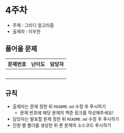 # 4주차

- 주제 : 그리디 알고리즘
- 출제자 : 이우찬

## 풀어올 문제

| 문제번호 | 난이도 | 담당자 |
| :------: | :----: | :----: |
|          |        |        |
|          |        |        |
|          |        |        |
|          |        |        |
|          |        |        |

## 규칙

- 출제자는 문제 정한 뒤 `README.md` 수정 후 푸시하기
  - 문제 번호에 해당 문제의 백준 링크를 작성해주세요!
- 담당자는 발표할 문제 정한 뒤 `README.md` 수정 후 푸시하기
- 인원 별 폴더를 생성한 뒤 푼 문제의 소스코드 푸시하기
